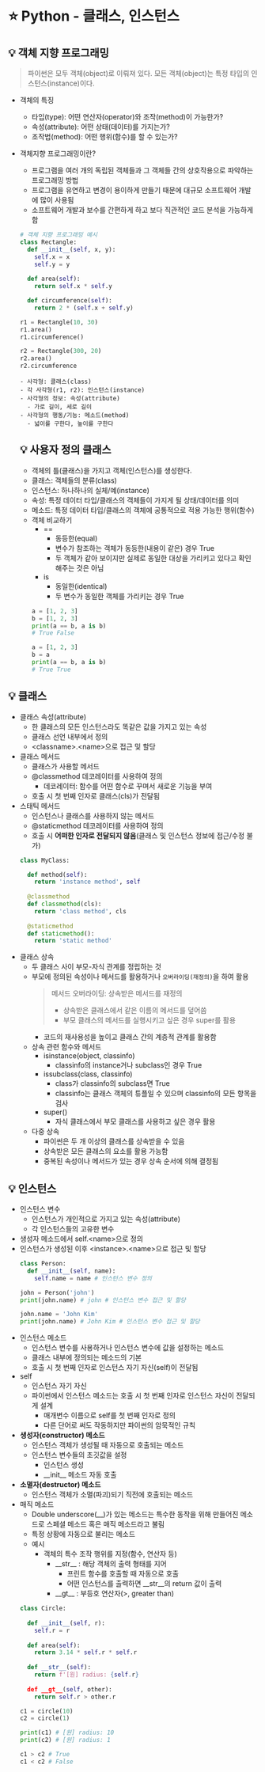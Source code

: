 # ⭐ Python - 클래스, 인스턴스

## 💡 객체 지향 프로그래밍
> 파이썬은 모두 객체(object)로 이뤄져 있다. 모든 객체(object)는 특정 타입의 인스턴스(instance)이다.
- 객체의 특징
  - 타입(type): 어떤 연산자(operator)와 조작(method)이 가능한가?
  - 속성(attribute): 어떤 상태(데이터)를 가지는가?
  - 조작법(method): 어떤 행위(함수)를 할 수 있는가?
- 객체지향 프로그래밍이란?
  - 프로그램을 여러 개의 독립된 객체들과 그 객체들 간의 상호작용으로 파악하는 프로그래밍 방법
  - 프로그램을 유연하고 변경이 용이하게 만들기 때문에 대규모 소프트웨어 개발에 많이 사용됨
  - 소프트웨어 개발과 보수를 간편하게 하고 보다 직관적인 코드 분석을 가능하게 함
  ```python
  # 객체 지향 프로그래밍 예시
  class Rectangle:
    def __init__(self, x, y):
      self.x = x
      self.y = y
    
    def area(self):
      return self.x * self.y

    def circumference(self):
      return 2 * (self.x + self.y)
  
  r1 = Rectangle(10, 30)
  r1.area()
  r1.circumference()

  r2 = Rectangle(300, 20)
  r2.area()
  r2.circumference
  ```
  ```
  - 사각형: 클래스(class)
  - 각 사각형(r1, r2): 인스턴스(instance)
  - 사각형의 정보: 속성(attribute)
    - 가로 길이, 세로 길이
  - 사각형의 행동/기능: 메소드(method)
    - 넓이를 구한다, 높이를 구한다
  ```

  ## 💡 사용자 정의 클래스
  - 객체의 틀(클래스)을 가지고 객체(인스턴스)를 생성한다.
  - 클래스: 객체들의 분류(class)
  - 인스턴스: 하나하나의 실체/예(instance)
  - 속성: 특정 데이터 타입/클래스의 객체들이 가지게 될 상태/데이터를 의미
  - 메소드: 특정 데이터 타입/클래스의 객체에 공통적으로 적용 가능한 행위(함수)
  - 객체 비교하기
    - ==
      - 동등한(equal)
      - 변수가 참조하는 객체가 동등한(내용이 같은) 경우 True
      - 두 객체가 같아 보이지만 실제로 동일한 대상을 가리키고 있다고 확인해주는 것은 아님
    - is
      - 동일한(identical)
      - 두 변수가 동일한 객체를 가리키는 경우 True
    ```python
    a = [1, 2, 3]
    b = [1, 2, 3]
    print(a == b, a is b)
    # True False

    a = [1, 2, 3]
    b = a
    print(a == b, a is b)
    # True True
    ```

## 💡 클래스
- 클래스 속성(attribute)
  - 한 클래스의 모든 인스턴스라도 똑같은 값을 가지고 있는 속성
  - 클래스 선언 내부에서 정의
  - \<classname>.\<name>으로 접근 및 할당
- 클래스 메서드
  - 클래스가 사용할 메서드
  - @classmethod 데코레이터를 사용하여 정의
    - 데코레이터: 함수를 어떤 함수로 꾸며서 새로운 기능을 부여
  - 호출 시 첫 번째 인자로 클래스(cls)가 전달됨
- 스태틱 메서드
  - 인스턴스나 클래스를 사용하지 않는 메서드
  - @staticmethod 데코레이터를 사용하여 정의
  - 호출 시 **어떠한 인자로 전달되지 않음**(클래스 및 인스턴스 정보에 접근/수정 불가)
  ```python
  class MyClass:
  
    def method(self):
      return 'instance method', self
    
    @classmethod
    def classmethod(cls):
      return 'class method', cls
    
    @staticmethod
    def staticmethod():
      return 'static method'
  ```
- 클래스 상속
  - 두 클래스 사이 부모-자식 관계를 정립하는 것
  - 부모에 정의된 속성이나 메서드를 활용하거나 `오버라이딩(재정의)`을 하여 활용
    > 메서드 오버라이딩: 상속받은 메서드를 재정의
    > - 상속받은 클래스에서 같은 이름의 메서드를 덮어씀
    > - 부모 클래스의 메서드를 실행시키고 싶은 경우 super를 활용
    - 코드의 재사용성을 높이고 클래스 간의 계층적 관계를 활용함
  - 상속 관련 함수와 메서드
    - isinstance(object, classinfo)
      - classinfo의 instance거나 subclass인 경우 True
    - issubclass(class, classinfo)
      - class가 classinfo의 subclass면 True
      - classinfo는 클래스 객체의 튜플일 수 있으며 classinfo의 모든 항목을 검사
    - super()
      - 자식 클래스에서 부모 클래스를 사용하고 싶은 경우 활용
  - 다중 상속
    - 파이썬은 두 개 이상의 클래스를 상속받을 수 있음
    - 상속받은 모든 클래스의 요소를 활용 가능함
    - 중복된 속성이나 메서드가 있는 경우 상속 순서에 의해 결정됨

## 💡 인스턴스
- 인스턴스 변수
  - 인스턴스가 개인적으로 가지고 있는 속성(attribute)
  - 각 인스턴스들의 고유한 변수
- 생성자 메소드에서 self.\<name>으로 정의
- 인스턴스가 생성된 이후 \<instance>.\<name>으로 접근 및 할당
  ```python
  class Person:
    def __init__(self, name):
      self.name = name # 인스턴스 변수 정의

  john = Person('john')
  print(john.name) # john # 인스턴스 변수 접근 및 할당

  john.name = 'John Kim'
  print(john.name) # John Kim # 인스턴스 변수 접근 및 할당
  ```
- 인스턴스 메소드
  - 인스턴스 변수를 사용하거나 인스턴스 변수에 값을 설정하는 메소드
  - 클래스 내부에 정의되는 메소드의 기본
  - 호출 시 첫 번째 인자로 인스턴스 자기 자신(self)이 전달됨
- self
  - 인스턴스 자기 자신
  - 파이썬에서 인스턴스 메소드는 호출 시 첫 번째 인자로 인스턴스 자신이 전달되게 설계
    - 매개변수 이름으로 self를 첫 번째 인자로 정의
    - 다른 단어로 써도 작동하지만 파이썬의 암묵적인 규칙
- **생성자(constructor) 메소드**
  - 인스턴스 객체가 생성될 때 자동으로 호출되는 메소드
  - 인스턴스 변수들의 초깃값을 설정
    - 인스턴스 생성
    - \_\_init__ 메소드 자동 호출
- **소멸자(destructor) 메소드**
  - 인스턴스 객체가 소멸(파괴)되기 직전에 호출되는 메소드
- 매직 메소드
  - Double underscore(__)가 있는 메소드는 특수한 동작을 위해 만들어진 메소드로 스페셜 메소드 혹은 매직 메소드라고 불림
  - 특정 상황에 자동으로 불리는 메소드
  - 예시
    - 객체의 특수 조작 행위를 지정(함수, 연산자 등)
      - \_\_str__ : 해당 객체의 출력 형태를 지어
        - 프린트 함수를 호출할 때 자동으로 호출
        - 어떤 인스턴스를 출력하면 \_\_str__의 return 값이 출력
      - \_\_gt__ : 부등호 연산자(>, greater than)
  ```python
  class Circle:
    
    def __init__(self, r):
      self.r = r
    
    def area(self):
      return 3.14 * self.r * self.r
    
    def __str__(self):
      return f'[원] radius: {self.r}
    
    def __gt__(self, other):
      return self.r > other.r

  c1 = circle(10)
  c2 = circle(1)
  
  print(c1) # [원] radius: 10
  print(c2) # [원] radius: 1

  c1 > c2 # True
  c1 < c2 # False
  ```
